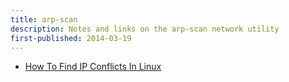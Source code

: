 ```yaml
---
title: arp-scan
description: Notes and links on the arp-scan network utility
first-published: 2014-03-19
---
```


*   [How To Find IP Conflicts In Linux](http://www.unixmen.com/find-ip-conflicts-linux/)
